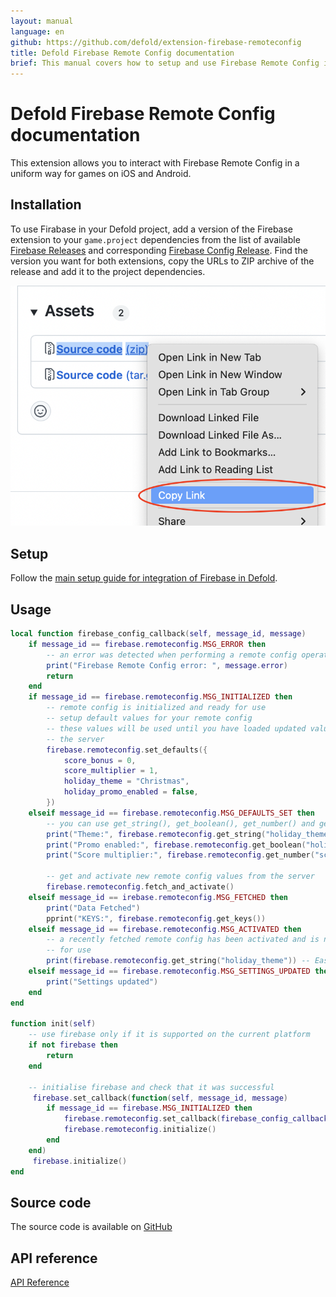 ```yaml
---
layout: manual
language: en
github: https://github.com/defold/extension-firebase-remoteconfig
title: Defold Firebase Remote Config documentation
brief: This manual covers how to setup and use Firebase Remote Config in Defold.
---
```


# Defold Firebase Remote Config documentation

This extension allows you to interact with Firebase Remote Config in a uniform way for games on iOS and Android.


## Installation
To use Firabase in your Defold project, add a version of the Firebase extension to your `game.project` dependencies from the list of available [Firebase Releases](https://github.com/defold/extension-firebase/releases) and corresponding [Firebase Config Release](https://github.com/defold/extension-firebase-remoteconfig/releases).
Find the version you want for both extensions, copy the URLs to ZIP archive of the release and add it to the project dependencies.

![](add-dependency.png)

## Setup
Follow the [main setup guide for integration of Firebase in Defold](https://www.defold.com/extension-firebase).


## Usage

```lua
local function firebase_config_callback(self, message_id, message)
    if message_id == firebase.remoteconfig.MSG_ERROR then
        -- an error was detected when performing a remote config operation
        print("Firebase Remote Config error: ", message.error)
        return
    end
    if message_id == firebase.remoteconfig.MSG_INITIALIZED then
        -- remote config is initialized and ready for use
        -- setup default values for your remote config
        -- these values will be used until you have loaded updated values from
        -- the server
        firebase.remoteconfig.set_defaults({
            score_bonus = 0,
            score_multiplier = 1,
            holiday_theme = "Christmas",
            holiday_promo_enabled = false,
        })
    elseif message_id == firebase.remoteconfig.MSG_DEFAULTS_SET then
        -- you can use get_string(), get_boolean(), get_number() and get_data()
        print("Theme:", firebase.remoteconfig.get_string("holiday_theme"))                  -- Christmas
        print("Promo enabled:", firebase.remoteconfig.get_boolean("holiday_promo_enabled")) -- false
        print("Score multiplier:", firebase.remoteconfig.get_number("score_multiplier"))    -- 1

        -- get and activate new remote config values from the server
        firebase.remoteconfig.fetch_and_activate()
    elseif message_id == irebase.remoteconfig.MSG_FETCHED then
        print("Data Fetched")
        pprint("KEYS:", firebase.remoteconfig.get_keys())
    elseif message_id == firebase.remoteconfig.MSG_ACTIVATED then
        -- a recently fetched remote config has been activated and is now ready
        -- for use
        print(firebase.remoteconfig.get_string("holiday_theme")) -- Easter
    elseif message_id == firebase.remoteconfig.MSG_SETTINGS_UPDATED then
        print("Settings updated")
    end
end

function init(self)
    -- use firebase only if it is supported on the current platform
    if not firebase then
        return
    end

    -- initialise firebase and check that it was successful
     firebase.set_callback(function(self, message_id, message)
        if message_id == firebase.MSG_INITIALIZED then
            firebase.remoteconfig.set_callback(firebase_config_callback)
            firebase.remoteconfig.initialize()
        end
    end)
     firebase.initialize()
end
```

## Source code

The source code is available on [GitHub](https://github.com/defold/extension-firebase-remoteconfig)


## API reference
[API Reference](/extension-firebase-remoteconfig/firebase-remoteconfig_api)